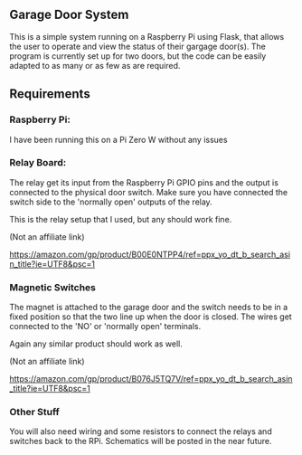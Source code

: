 ## Garage Door System

This is a simple system running on a Raspberry Pi using Flask, that allows the
user to operate and view the status of their gargage door(s). The program is
currently set up for two doors, but the code can be easily adapted to as many or
as few as are required. 

## Requirements

### Raspberry Pi:
I have been running this on a Pi Zero W without any issues


### Relay Board:
The relay get its input from the Raspberry Pi GPIO pins and the output is
connected to the physical door switch. Make sure you have connected the switch
side to the 'normally open' outputs of the relay.

This is the relay setup that I used, but any should work fine.

(Not an affiliate link)

https://amazon.com/gp/product/B00E0NTPP4/ref=ppx_yo_dt_b_search_asin_title?ie=UTF8&psc=1


### Magnetic Switches
The magnet is attached to the garage door and the switch needs to be in a fixed
position so that the two line up when the door is closed. The wires get
connected to the 'NO' or 'normally open' terminals.

Again any similar product should work as well.

(Not an affiliate link)

https://amazon.com/gp/product/B076J5TQ7V/ref=ppx_yo_dt_b_search_asin_title?ie=UTF8&psc=1


### Other Stuff
You will also need wiring and some resistors to connect the relays and switches
back to the RPi.
Schematics will be posted in the near future.
